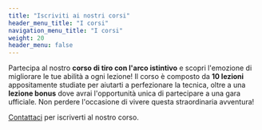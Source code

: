 ```yaml
---
title: "Iscriviti ai nostri corsi"
header_menu_title: "I corsi"
navigation_menu_title: "I corsi"
weight: 20
header_menu: false
---
```


Partecipa al nostro **corso di tiro con l'arco istintivo** e scopri l'emozione di migliorare le tue abilità a ogni
lezione! Il corso è composto da **10 lezioni** appositamente studiate per aiutarti a perfezionare la tecnica, oltre a
una **lezione bonus** dove avrai l'opportunità unica di partecipare a una gara ufficiale. Non perdere l'occasione di
vivere questa straordinaria avventura!

[Contattaci](#contatti) per iscriverti al nostro corso.
